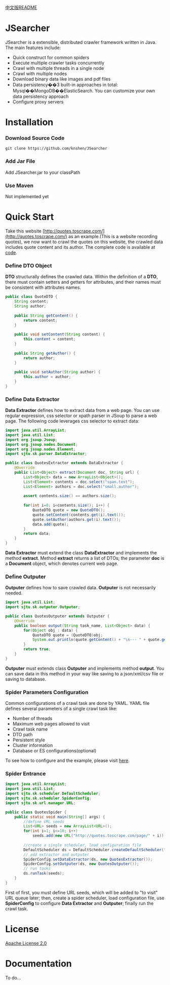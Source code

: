 [中文版README](https://github.com/knshen/JSearcher/blob/master/README-ch.md)
# JSearcher
JSearcher is a extensible, distributed crawler framework written in Java. The main features include:

* Quick construct for common spiders
* Execute multiple crawler tasks concurrently
* Crawl with multiple threads in a single node
* Crawl with multiple nodes
* Download binary data like images and pdf files
* Data persistency��3 built-in approaches in total: Mysql��MongoDB��ElasticSearch. You can customize your own data persistency approach
* Configure proxy servers

# Installation
### Download Source Code 
`git clone https://github.com/knshen/JSearcher`

### Add Jar File
Add JSearcher.jar to your classPath

### Use Maven
Not implemented yet

# Quick Start
Take this website [http://quotes.toscrape.com/](http://quotes.toscrape.com/) as an example.(This is a website recording quotes), we now want to crawl the quotes on this website, the crawled data includes quote content and its author. The complete code is available at [code](https://github.com/knshen/JSearcher-examples/tree/master/quotes).

### Define DTO Object
**DTO** structurally defines the crawled data. Within the definition of a **DTO**, there must contain setters and getters for attributes, and their names must be consistent with attributes names.
```java
public class QuoteDTO {
    String content;
    String author;
	
    public String getContent() {
        return content;
    }
	
    public void setContent(String content) {
        this.content = content;
    }
	
    public String getAuthor() {
        return author;
    }
	
    public void setAuthor(String author) {
        this.author = author;
    }
}
```

### Define Data Extractor
**Data Extractor** defines how to extract data from a web page. You can use regular expression, css selector or xpath parser in JSoup to parse a web page. The following code leverages css selector to extract data:
```java
import java.util.ArrayList;
import java.util.List;
import org.jsoup.Jsoup;
import org.jsoup.nodes.Document;
import org.jsoup.nodes.Element;
import sjtu.sk.parser.DataExtractor;

public class QuotesExtractor extends DataExtractor {
    @Override
    public List<Object> extract(Document doc, String url) {
        List<Object> data = new ArrayList<Object>();
        List<Element> contents = doc.select("span.text");
        List<Element> authors = doc.select("small.author");
		
        assert contents.size() == authors.size();
		
        for(int i=0; i<contents.size(); i++) {
            QuoteDTO quote = new QuoteDTO();
            quote.setContent(contents.get(i).text());
            quote.setAuthor(authors.get(i).text());
            data.add(quote);
        }
        return data;
    }
}
```
**Data Extractor** must extend the class **DataExtractor** and implements the method **extract**. Method **extract** returns a list of DTOs; the parameter **doc** is a **Document** object, which denotes current web page.

### Define Outputer
**Outputer** defines how to save crawled data. **Outputer** is not necessarily needed.
```java
import java.util.List;
import sjtu.sk.outputer.Outputer;

public class QuotesOutputer extends Outputer {
    @Override
    public boolean output(String task_name, List<Object> data) {
        for(Object obj : data) {
            QuoteDTO quote = (QuoteDTO)obj;
            System.out.println(quote.getContent() + "\n--- " + quote.getAuthor() + "\n");
        }
        return true;    
    }
}
```
**Outputer** must extends class **Outputer** and implements method **output**. You can save data in this method in your way like saving to a json/xml/csv file or saving to database. 


### Spider Parameters Configuration
Common configurations of a crawl task are done by YAML. YAML file defines several parameters of a single crawl task like:
* Number of threads
* Maximum web pages allowed to visit
* Crawl task name
* DTO path
* Persistent style
* Cluster information
* Database or ES configurations(optional)

To see how to configure and the example, please visit [here](https://github.com/knshen/JSearcher-examples/blob/master/quotes/quotes.yml).

### Spider Entrance
```java
import java.util.ArrayList;
import java.util.List;
import sjtu.sk.scheduler.DefaultScheduler;
import sjtu.sk.scheduler.SpiderConfig;
import sjtu.sk.url.manager.URL;

public class QuotesSpider {
    public static void main(String[] args) {
        //define URL seeds
        List<URL> seeds = new ArrayList<URL>();
        for(int i=1; i<=10; i++)
            seeds.add(new URL("http://quotes.toscrape.com/page/" + i));
		
        //create a single scheduler, load configuration file
        DefaultScheduler ds = DefaultScheduler.createDefaultScheduler("quotes.yml");
        // add extractor and outputer
        SpiderConfig.setDataExtractor(ds, new QuotesExtractor());
        SpiderConfig.setOutputer(ds, new QuotesOutputer());
        // run tasks
        ds.runTask(seeds);
    }
}
```
First of first, you must define URL seeds, which will be added to "to visit" URL queue later; then, create a spider scheduler, load configuration file, use **SpiderConfig** to configure **Data Extractor** and **Outputer**; finally run the crawl task.

# License
[Apache License 2.0](https://github.com/knshen/JSearcher/blob/master/LICENSE)

# Documentation
To do...